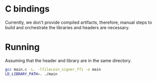 # C bindings

Currently, we don't provide compiled artifacts, therefore, manual steps to build and orchestrate the libraries and
headers are necessary.

# Running

Assuming that the header and library are in the same directory.

```bash
gcc main.c -L. -lfilecoin_signer_ffi -o main
LD_LIBRARY_PATH=. ./main
```
